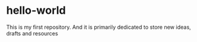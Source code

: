 # hello-world
This is my first repository. And it is primarily dedicated to store new ideas, drafts and resources
